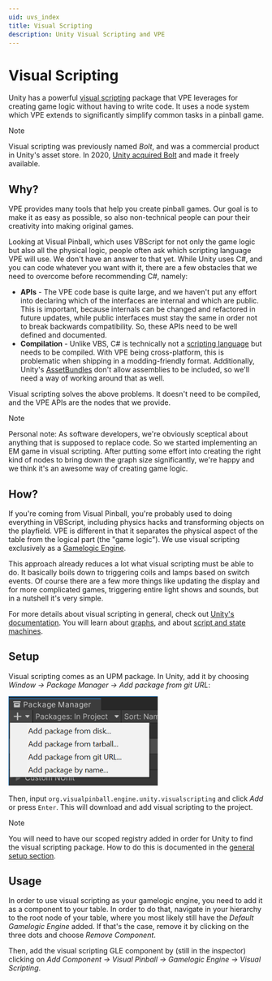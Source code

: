```yaml
---
uid: uvs_index
title: Visual Scripting
description: Unity Visual Scripting and VPE
---
```


# Visual Scripting

Unity has a powerful [visual scripting](https://unity.com/products/unity-visual-scripting) package that VPE leverages for creating game logic without having to write code. It uses a node system which VPE extends to significantly simplify common tasks in a pinball game.

> [!note]
> Visual scripting was previously named *Bolt*, and was a commercial product in Unity's asset store. In 2020, [Unity acquired Bolt](https://ludiq.io/blog/unity-acquires-bolt) and made it freely available.


## Why?

VPE provides many tools that help you create pinball games. Our goal is to make it as easy as possible, so also non-technical people can pour their creativity into making original games.

Looking at Visual Pinball, which uses VBScript for not only the game logic but also all the physical logic, people often ask which scripting language VPE will use. We don't have an answer to that yet. While Unity uses C#, and you can code whatever you want with it, there are a few obstacles that we need to overcome before recommending C#, namely:

- **APIs** - The VPE code base is quite large, and we haven't put any effort into declaring which of the interfaces are internal and which are public. This is important, because internals can be changed and refactored in future updates, while public interfaces must stay the same in order not to break backwards compatibility. So, these APIs need to be well defined and documented.
- **Compilation** - Unlike VBS, C# is technically not a [scripting language](https://en.wikipedia.org/wiki/Scripting_language) but needs to be compiled. With VPE being cross-platform, this is problematic when shipping in a modding-friendly format. Additionally, Unity's [AssetBundles](https://docs.unity3d.com/Manual/AssetBundlesIntro.html) don't allow assemblies to be included, so we'll need a way of working around that as well.

Visual scripting solves the above problems. It doesn't need to be compiled, and the VPE APIs are the nodes that we provide.

> [!note]
> Personal note: As software developers, we're obviously sceptical about anything that is supposed to replace code. So we started implementing an EM game in visual scripting. After putting some effort into creating the right kind of nodes to bring down the graph size significantly, we're happy and we think it's an awesome way of creating game logic.

## How?

If you're coming from Visual Pinball, you're probably used to doing everything in VBScript, including physics hacks and transforming objects on the playfield. VPE is different in that it separates the physical aspect of the table from the logical part (the "game logic"). We use visual scripting exclusively as a [Gamelogic Engine](xref:gamelogic_engine).

This approach already reduces a lot what visual scripting must be able to do. It basically boils down to triggering coils and lamps based on switch events. Of course there are a few more things like updating the display and for more complicated games, triggering entire light shows and sounds, but in a nutshell it's very simple.

For more details about visual scripting in general, check out [Unity's documentation](https://docs.unity3d.com/Packages/com.unity.visualscripting@1.8/manual/index.html). You will learn about [graphs](https://docs.unity3d.com/Packages/com.unity.visualscripting@1.8/manual/vs-graph-types.html), and about [script and state machines](https://docs.unity3d.com/Packages/com.unity.visualscripting@1.8/manual/vs-graph-machine-types.html).

## Setup

Visual scripting comes as an UPM package. In Unity, add it by choosing *Window -> Package Manager -> Add package from git URL*:

<p><img alt="Package Manager" width="294" src="../../creators-guide/setup/unity-package-manager.png"/></p>

Then, input `org.visualpinball.engine.unity.visualscripting` and click *Add* or press `Enter`. This will download and add visual scripting to the project. 

> [!NOTE]
> You will need to have our scoped registry added in order for Unity to find the visual scripting package. How to do this is documented in the [general setup section](/creators-guide/setup/installing-vpe.html#vpe-package).


## Usage

In order to use visual scripting as your gamelogic engine, you need to add it as a component to your table. In order to do that, navigate in your hierarchy to the root node of your table, where you most likely still have the *Default Gamelogic Engine* added. If that's the case, remove it by clicking on the three dots and choose *Remove Component*. 

Then, add the visual scripting GLE component by (still in the inspector) clicking on *Add Component -> Visual Pinball -> Gamelogic Engine -> Visual Scripting*.
